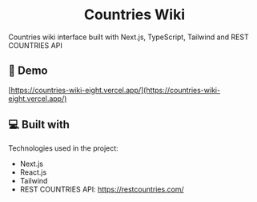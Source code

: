 <h1 align="center" id="title">Countries Wiki</h1>

<p id="description">Countries wiki interface built with Next.js, TypeScript, Tailwind and REST COUNTRIES API</p>

<h2>🚀 Demo</h2>

[https://countries-wiki-eight.vercel.app/](https://countries-wiki-eight.vercel.app/)
  
  
<h2>💻 Built with</h2>

Technologies used in the project:

*   Next.js
*   React.js
*   Tailwind
*   REST COUNTRIES API: https://restcountries.com/
